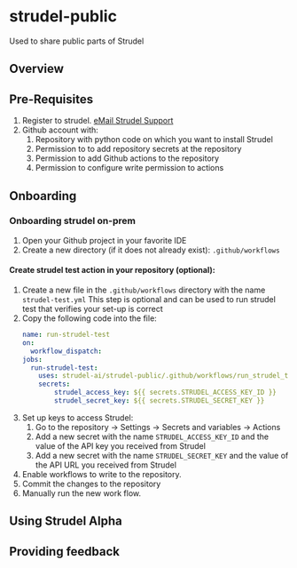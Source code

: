 # strudel-public
Used to share public parts of Strudel 
## Overview 

## Pre-Requisites
1. Register to strudel. <a href="mailto:foo@bar.example.com?subject=Hello%20World&amp;body=put%20body%20">eMail Strudel Support</a>
3. Github account with: 
   1. Repository with python code on which you want to install Strudel 
   2. Permission to  to add repository secrets at the repository
   3. Permission to add Github actions  to the repository
   4. Permission to configure write permission to actions
    

## Onboarding  
### Onboarding strudel on-prem
1. Open your Github project in your favorite IDE
2. Create a new directory (if it does not already exist): 
`.github/workflows`
#### Create strudel test action in your repository (optional):
1. Create a new file in the `.github/workflows` directory with the name `strudel-test.yml`
This step is optional and can be used to run strudel test 
that verifies your set-up is correct 
2. Copy the following code into the file:
   ```yaml
   name: run-strudel-test
   on:
     workflow_dispatch:
   jobs:
     run-strudel-test:
       uses: strudel-ai/strudel-public/.github/workflows/run_strudel_test.yml@v0.1.0
       secrets:
           strudel_access_key: ${{ secrets.STRUDEL_ACCESS_KEY_ID }}
           strudel_secret_key: ${{ secrets.STRUDEL_SECRET_KEY }}
   ```
2. Set up keys to access Strudel:
     1. Go to the repository &rarr; Settings &rarr; Secrets and variables  &rarr; Actions 
     3. Add a new secret with the name `STRUDEL_ACCESS_KEY_ID` and the value of the API key you received from Strudel
     4. Add a new secret with the name `STRUDEL_SECRET_KEY` and the value of the API URL you received from Strudel
2. Enable workflows to write to the repository. 
2. Commit the changes to the repository
3. Manually run the new work flow. 


## Using Strudel Alpha
## Providing feedback 

